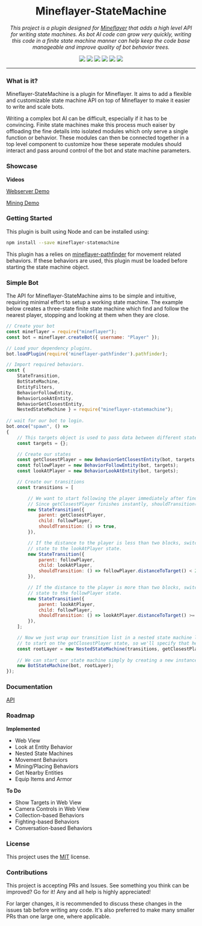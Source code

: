 <h1 align="center">Mineflayer-StateMachine</h1>
<p align="center"><i>This project is a plugin designed for <a href="https://github.com/PrismarineJS/mineflayer">Mineflayer</a> that adds a high level API for writing state machines. As bot AI code can grow very quickly, writing this code in a finite state machine manner can help keep the code base manageable and improve quality of bot behavior trees.</i></p>

<p align="center">
  <img src="https://github.com/PrismarineJS/mineflayer-statemachine/workflows/Build/badge.svg" />
  <img src="https://img.shields.io/npm/v/mineflayer-statemachine" />
  <img src="https://img.shields.io/github/repo-size/PrismarineJS/mineflayer-statemachine" />
  <img src="https://img.shields.io/npm/dm/mineflayer-statemachine" />
  <img src="https://img.shields.io/github/contributors/PrismarineJS/mineflayer-statemachine" />
  <img src="https://img.shields.io/github/license/PrismarineJS/mineflayer-statemachine" />
</p>

---

### What is it?

Mineflayer-StateMachine is a plugin for Mineflayer. It aims to add a flexible and customizable state machine API on top of Mineflayer to make it easier to write and scale bots.

Writing a complex bot AI can be difficult, especially if it has to be convincing. Finite state machines make this process much eaiser by offloading the fine details into isolated modules which only serve a single function or behavior. These modules can then be connected together in a top level component to customize how these seperate modules should interact and pass around control of the bot and state machine parameters.

### Showcase

**Videos**

[Webserver Demo](https://www.youtube.com/watch?v=ZWMrJJ_RKu8)

[Mining Demo](https://www.youtube.com/watch?v=aC-l0Buy0MY)

### Getting Started

This plugin is built using Node and can be installed using:
```bash
npm install --save mineflayer-statemachine
```

This plugin has a relies on [mineflayer-pathfinder](https://github.com/Karang/mineflayer-pathfinder) for movement related behaviors. If these behaviors are used, this plugin must be loaded before starting the state machine object.

### Simple Bot

The API for Mineflayer-StateMachine aims to be simple and intuitive, requiring minimal effort to setup a working state machine. The example below creates a three-state finite state machine which find and follow the nearest player, stopping and looking at them when they are close.

```js
// Create your bot
const mineflayer = require("mineflayer");
const bot = mineflayer.createBot({ username: "Player" });

// Load your dependency plugins.
bot.loadPlugin(require('mineflayer-pathfinder').pathfinder);

// Import required behaviors.
const {
    StateTransition,
    BotStateMachine,
    EntityFilters,
    BehaviorFollowEntity,
    BehaviorLookAtEntity,
    BehaviorGetClosestEntity,
    NestedStateMachine } = require("mineflayer-statemachine");
    
// wait for our bot to login.
bot.once("spawn", () =>
{
    // This targets object is used to pass data between different states. It can be left empty.
    const targets = {};

    // Create our states
    const getClosestPlayer = new BehaviorGetClosestEntity(bot, targets, EntityFilters().PlayersOnly);
    const followPlayer = new BehaviorFollowEntity(bot, targets);
    const lookAtPlayer = new BehaviorLookAtEntity(bot, targets);

    // Create our transitions
    const transitions = [

        // We want to start following the player immediately after finding them.
        // Since getClosestPlayer finishes instantly, shouldTransition() should always return true.
        new StateTransition({
            parent: getClosestPlayer,
            child: followPlayer,
            shouldTransition: () => true,
        }),

        // If the distance to the player is less than two blocks, switch from the followPlayer
        // state to the lookAtPlayer state.
        new StateTransition({
            parent: followPlayer,
            child: lookAtPlayer,
            shouldTransition: () => followPlayer.distanceToTarget() < 2,
        }),

        // If the distance to the player is more than two blocks, switch from the lookAtPlayer
        // state to the followPlayer state.
        new StateTransition({
            parent: lookAtPlayer,
            child: followPlayer,
            shouldTransition: () => lookAtPlayer.distanceToTarget() >= 2,
        }),
    ];

    // Now we just wrap our transition list in a nested state machine layer. We want the bot
    // to start on the getClosestPlayer state, so we'll specify that here.
    const rootLayer = new NestedStateMachine(transitions, getClosestPlayer);
    
    // We can start our state machine simply by creating a new instance.
    new BotStateMachine(bot, rootLayer);
});
```

### Documentation

[API](https://PrismarineJS.github.io/mineflayer-statemachine/docs/api)

### Roadmap

**Implemented**
* Web View
* Look at Entity Behavior
* Nested State Machines
* Movement Behaviors
* Mining/Placing Behaviors
* Get Nearby Entities
* Equip Items and Armor

**To Do**
* Show Targets in Web View
* Camera Controls in Web View
* Collection-based Behaviors
* Fighting-based Behaviors
* Conversation-based Behaviors

### License

This project uses the [MIT](https://github.com/PrismarineJS/mineflayer-statemachine/blob/master/LICENSE) license.

### Contributions

This project is accepting PRs and Issues. See something you think can be improved? Go for it! Any and all help is highly appreciated!

For larger changes, it is recommended to discuss these changes in the issues tab before writing any code. It's also preferred to make many smaller PRs than one large one, where applicable.
